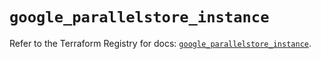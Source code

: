 # `google_parallelstore_instance`

Refer to the Terraform Registry for docs: [`google_parallelstore_instance`](https://registry.terraform.io/providers/hashicorp/google/6.34.0/docs/resources/parallelstore_instance).

